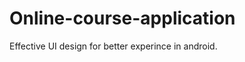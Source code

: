 # Online-course-application
Effective UI design for better experince in android.
<inmg src="@drawable/onlinecoursescreenshot">
